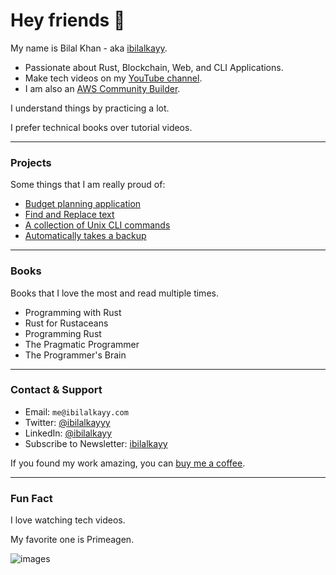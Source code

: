 # Hey friends 👋

My name is Bilal Khan - aka [ibilalkayy](https://bio.link/ibilalkayy).

- Passionate about Rust, Blockchain, Web, and CLI Applications.
- Make tech videos on my [YouTube channel](https://www.youtube.com/@coderoamer).
- I am also an [AWS Community Builder](https://aws.amazon.com/developer/community/community-builders/).

I understand things by practicing a lot.

I prefer technical books over tutorial videos.

---

### Projects

Some things that I am really proud of:

- [Budget planning application](https://github.com/ibilalkayy/move)
- [Find and Replace text](https://github.com/ibilalkayy/fara)
- [A collection of Unix CLI commands](https://github.com/ibilalkayy/younix)
- [Automatically takes a backup](https://github.com/ibilalkayy/Automatic-Backup-and-Monitoring-Software)

---

### Books

Books that I love the most and read multiple times.

- Programming with Rust
- Rust for Rustaceans
- Programming Rust
- The Pragmatic Programmer
- The Programmer's Brain

---

### Contact & Support

- Email: `me@ibilalkayy.com`
- Twitter: [@ibilalkayyy](https://x.com/ibilalkayyy)
- LinkedIn: [@ibilalkayy](https://www.linkedin.com/in/ibilalkayy/)
- Subscribe to Newsletter: [ibilalkayy](https://bio.link/ibilalkayy)

If you found my work amazing, you can [buy me a coffee](https://buymeacoffee.com/ibilalkayy).

---

### Fun Fact

I love watching tech videos.

My favorite one is Primeagen.

![images](https://github.com/user-attachments/assets/07a0e2a2-574c-4086-ab45-c93e6dd3435f)

